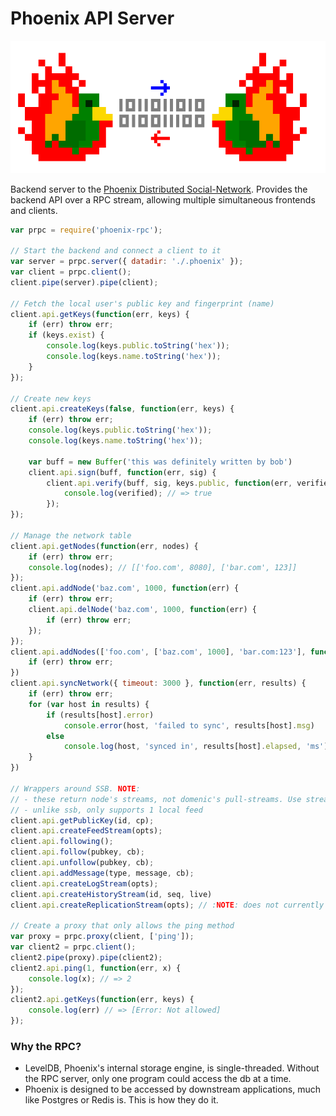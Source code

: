 # Phoenix API Server

![phoenix-rpc](phoenix-rpc.png)

Backend server to the [Phoenix Distributed Social-Network](https://github.com/pfraze/phoenix). Provides the backend API over a RPC stream, allowing multiple simultaneous frontends and clients.


```javascript
var prpc = require('phoenix-rpc');

// Start the backend and connect a client to it
var server = prpc.server({ datadir: './.phoenix' });
var client = prpc.client();
client.pipe(server).pipe(client);

// Fetch the local user's public key and fingerprint (name)
client.api.getKeys(function(err, keys) {
	if (err) throw err;
	if (keys.exist) {
		console.log(keys.public.toString('hex'));
		console.log(keys.name.toString('hex'));
	}
});

// Create new keys
client.api.createKeys(false, function(err, keys) {
	if (err) throw err;
	console.log(keys.public.toString('hex'));
	console.log(keys.name.toString('hex'));

	var buff = new Buffer('this was definitely written by bob')
	client.api.sign(buff, function(err, sig) {
		client.api.verify(buff, sig, keys.public, function(err, verified) {
			console.log(verified); // => true
		});
});

// Manage the network table
client.api.getNodes(function(err, nodes) {
	if (err) throw err;
	console.log(nodes); // [['foo.com', 8080], ['bar.com', 123]]
});
client.api.addNode('baz.com', 1000, function(err) {
	if (err) throw err;
	client.api.delNode('baz.com', 1000, function(err) {
		if (err) throw err;
	});
});
client.api.addNodes(['foo.com', ['baz.com', 1000], 'bar.com:123'], function(err) {
	if (err) throw err;
})
client.api.syncNetwork({ timeout: 3000 }, function(err, results) {
	if (err) throw err;
	for (var host in results) {
		if (results[host].error)
			console.error(host, 'failed to sync', results[host].msg)
		else
			console.log(host, 'synced in', results[host].elapsed, 'ms')
	}
})

// Wrappers around SSB. NOTE:
// - these return node's streams, not domenic's pull-streams. Use stream-to-pull-stream to convert them
// - unlike ssb, only supports 1 local feed
client.api.getPublicKey(id, cp);
client.api.createFeedStream(opts);
client.api.following();	
client.api.follow(pubkey, cb);
client.api.unfollow(pubkey, cb);
client.api.addMessage(type, message, cb);
client.api.createLogStream(opts);
client.api.createHistoryStream(id, seq, live)
client.api.createReplicationStream(opts); // :NOTE: does not currently support the 'end' callback

// Create a proxy that only allows the ping method
var proxy = prpc.proxy(client, ['ping']);
var client2 = prpc.client();
client2.pipe(proxy).pipe(client2);
client2.api.ping(1, function(err, x) {
	console.log(x); // => 2
});
client2.api.getKeys(function(err, keys) {
	console.log(err) // => [Error: Not allowed]
});
```

### Why the RPC?

 - LevelDB, Phoenix's internal storage engine, is single-threaded. Without the RPC server, only one program could access the db at a time.
 - Phoenix is designed to be accessed by downstream applications, much like Postgres or Redis is. This is how they do it.
